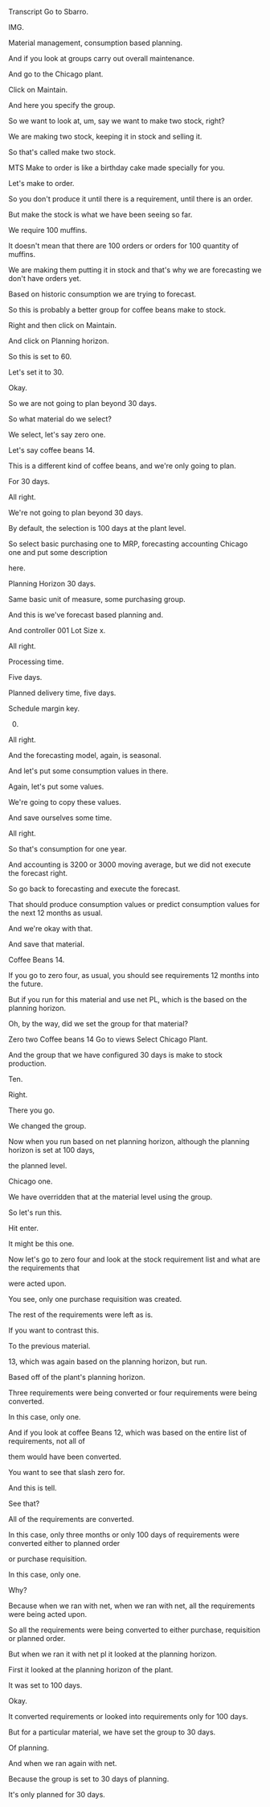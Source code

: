  
Transcript
Go to Sbarro.

IMG.

Material management, consumption based planning.

And if you look at groups carry out overall maintenance.

And go to the Chicago plant.

Click on Maintain.

And here you specify the group.

So we want to look at, um, say we want to make two stock, right?

We are making two stock, keeping it in stock and selling it.

So that's called make two stock.

MTS Make to order is like a birthday cake made specially for you.

Let's make to order.

So you don't produce it until there is a requirement, until there is an order.

But make the stock is what we have been seeing so far.

We require 100 muffins.

It doesn't mean that there are 100 orders or orders for 100 quantity of muffins.

We are making them putting it in stock and that's why we are forecasting we don't have orders yet.

Based on historic consumption we are trying to forecast.

So this is probably a better group for coffee beans make to stock.

Right and then click on Maintain.

And click on Planning horizon.

So this is set to 60.

Let's set it to 30.

Okay.

So we are not going to plan beyond 30 days.

So what material do we select?

We select, let's say zero one.

Let's say coffee beans 14.

This is a different kind of coffee beans, and we're only going to plan.

For 30 days.

All right.

We're not going to plan beyond 30 days.

By default, the selection is 100 days at the plant level.

So select basic purchasing one to MRP, forecasting accounting Chicago one and put some description

here.

Planning Horizon 30 days.

Same basic unit of measure, some purchasing group.

And this is we've forecast based planning and.

And controller 001 Lot Size x.

All right.

Processing time.

Five days.

Planned delivery time, five days.

Schedule margin key.

000.

All right.

And the forecasting model, again, is seasonal.

And let's put some consumption values in there.

Again, let's put some values.

We're going to copy these values.

And save ourselves some time.

All right.

So that's consumption for one year.

And accounting is 3200 or 3000 moving average, but we did not execute the forecast right.

So go back to forecasting and execute the forecast.

That should produce consumption values or predict consumption values for the next 12 months as usual.

And we're okay with that.

And save that material.

Coffee Beans 14.

If you go to zero four, as usual, you should see requirements 12 months into the future.

But if you run for this material and use net PL, which is the based on the planning horizon.

Oh, by the way, did we set the group for that material?

Zero two Coffee beans 14 Go to views Select Chicago Plant.

And the group that we have configured 30 days is make to stock production.

Ten.

Right.

There you go.

We changed the group.

Now when you run based on net planning horizon, although the planning horizon is set at 100 days,

the planned level.

Chicago one.

We have overridden that at the material level using the group.

So let's run this.

Hit enter.

It might be this one.

Now let's go to zero four and look at the stock requirement list and what are the requirements that

were acted upon.

You see, only one purchase requisition was created.

The rest of the requirements were left as is.

If you want to contrast this.

To the previous material.

13, which was again based on the planning horizon, but run.

Based off of the plant's planning horizon.

Three requirements were being converted or four requirements were being converted.

In this case, only one.

And if you look at coffee Beans 12, which was based on the entire list of requirements, not all of

them would have been converted.

You want to see that slash zero for.

And this is tell.

See that?

All of the requirements are converted.

In this case, only three months or only 100 days of requirements were converted either to planned order

or purchase requisition.

In this case, only one.

Why?

Because when we ran with net, when we ran with net, all the requirements were being acted upon.

So all the requirements were being converted to either purchase, requisition or planned order.

But when we ran it with net pl it looked at the planning horizon.

First it looked at the planning horizon of the plant.

It was set to 100 days.

Okay.

It converted requirements or looked into requirements only for 100 days.

But for a particular material, we have set the group to 30 days.

Of planning.

And when we ran again with net.

Because the group is set to 30 days of planning.

It's only planned for 30 days.



